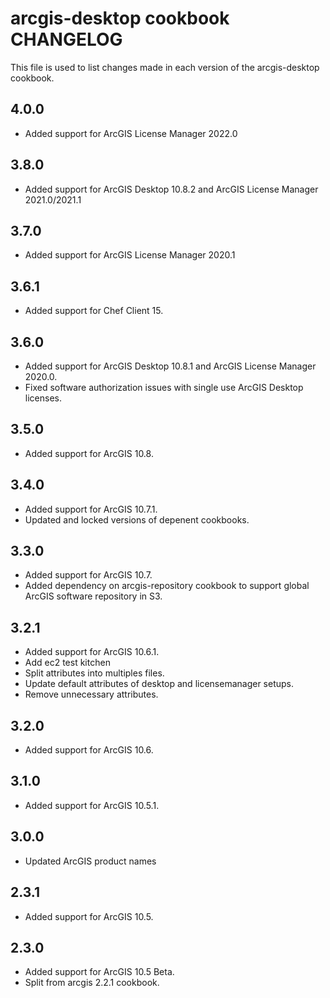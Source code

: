 arcgis-desktop cookbook CHANGELOG
=================================

This file is used to list changes made in each version of the arcgis-desktop cookbook.

4.0.0
-----
- Added support for ArcGIS License Manager 2022.0

3.8.0
-----
- Added support for ArcGIS Desktop 10.8.2 and ArcGIS License Manager 2021.0/2021.1

3.7.0
-----
- Added support for ArcGIS License Manager 2020.1

3.6.1
-----
- Added support for Chef Client 15.

3.6.0
-----
- Added support for ArcGIS Desktop 10.8.1 and ArcGIS License Manager 2020.0.
- Fixed software authorization issues with single use ArcGIS Desktop licenses.

3.5.0
-----
- Added support for ArcGIS 10.8.


3.4.0
-----
- Added support for ArcGIS 10.7.1.
- Updated and locked versions of depenent cookbooks.

3.3.0
-----
- Added support for ArcGIS 10.7.
- Added dependency on arcgis-repository cookbook to support global ArcGIS software repository in S3.

3.2.1
-----
- Added support for ArcGIS 10.6.1.
- Add ec2 test kitchen
- Split attributes into multiples files.
- Update default attributes of desktop and licensemanager setups.
- Remove unnecessary attributes.

3.2.0
-----
- Added support for ArcGIS 10.6.

3.1.0
-----
- Added support for ArcGIS 10.5.1.

3.0.0
-----
- Updated ArcGIS product names

2.3.1
-----
- Added support for ArcGIS 10.5.

2.3.0
-----
- Added support for ArcGIS 10.5 Beta.
- Split from arcgis 2.2.1 cookbook.

